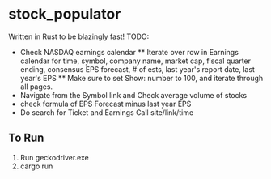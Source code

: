# stock_populator

Written in Rust to be blazingly fast!
TODO:
* Check NASDAQ earnings calendar
    ** Iterate over row in Earnings calendar for time, symbol, company name, market cap, fiscal quarter ending, consensus EPS forecast, # of ests, last year's report date, last year's EPS
    ** Make sure to set Show: number to 100, and iterate through all pages.
* Navigate from the Symbol link and Check average volume of stocks
* check formula of EPS Forecast minus last year EPS
* Do search for Ticket and Earnings Call site/link/time

## To Run
1. Run geckodriver.exe
2. cargo run
